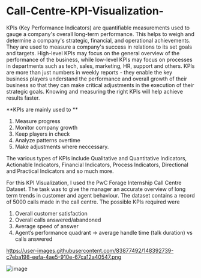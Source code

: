 # Call-Centre-KPI-Visualization-

KPIs (Key Performance Indicators) are quantifiable measurements used to gauge a company's overall long-term performance. This helps to weigh and determine a company's strategic, financial, and operational achievements. They are used to measure a company's success in relations to its set goals and targets. High-level KPIs may focus on the general overview of the performance of the business, while low-level KPIs may focus on processes in departments such as tech, sales, marketing, HR, support and others. KPIs are more than just numbers in weekly reports - they enable the key business players understand the performance and overall growth of their business so that they can make critical adjustments in the execution of their strategic goals. Knowing and measuring the right KPIs will help achieve results faster.

**KPIs are mainly used to **

1. Measure progress
2. Monitor company growth
3. Keep players in check
4. Analyze patterns overtime
5. Make adjustments where neccessary.

The various types of KPIs include Qualitative and Quantitative Indicators, Actionable Indicators, Financial Indicators, Process Indicators, Directional and Practical Indicators and so much more.

For this KPI Visualization, I used the PwC Forage Internship Call Centre Dataset. The task was to give the manager an accurate overview of long term trends in customer and agent behaviour. The dataset contains a record of 5000 calls made in the call centre. The possible KPIs required were

1. Overall customer satisfaction
2. Overall calls answered/abandoned
3. Average speed of answer
4. Agent’s performance quadrant -> average handle time (talk duration) vs calls answered


https://user-images.githubusercontent.com/83877492/148392739-c7eba198-eefa-4ae5-910e-67ca12a40547.png

![image](https://user-images.githubusercontent.com/68012849/149424705-57354330-e70a-4b25-b802-f9918796e453.png)
